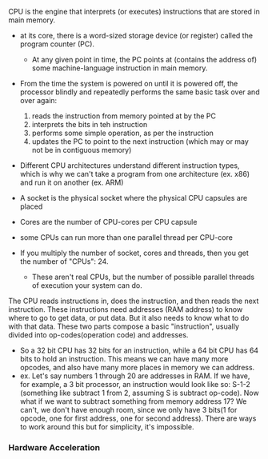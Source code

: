 
CPU is the engine that interprets (or executes) instructions that are stored in main memory.
- at its core, there is a word-sized storage device (or register) called the program counter (PC).
	- At any given point in time, the PC points at (contains the address of) some machine-language instruction in main memory.
- From the time the system is powered on until it is powered off, the processor blindly and repeatedly performs the same basic task over and over again:
	1. reads the instruction from memory pointed at by the PC
	2. interprets the bits in teh instruction
	3. performs some simple operation, as per the instruction
	4. updates the PC to point to the next instruction (which may or may not be in contiguous memory) 
- Different CPU architectures understand different instruction types, which is why we can't take a program from one architecture (ex. x86) and run it on another (ex. ARM)

- A socket is the physical socket where the physical CPU capsules are placed
- Cores are the number of CPU-cores per CPU capsule
- some CPUs can run more than one parallel thread per CPU-core
- If you multiply the number of socket, cores and threads, then you get the number of "CPUs": 24.
	- These aren't real CPUs, but the number of possible parallel threads of execution your system can do.


The CPU reads instructions in, does the instruction, and then reads the next instruction. These instructions need addresses (RAM address) to know where to go to get data, or put data. But it also needs to know what to do with that data. These two parts compose a basic "instruction", usually divided into op-codes(operation code) and addresses.
- So a 32 bit CPU has 32 bits for an instruction, while a 64 bit CPU has 64 bits to hold an instruction. This means we can have many more opcodes, and also have many more places in memory we can address.
- ex. Let's say numbers 1 through 20 are addresses in RAM. If we have, for example, a 3 bit processor, an instruction would look like so: S-1-2 (something like subtract 1 from 2, assuming S is subtract op-code). Now what if we want to subtract something from memory address 17? We can't, we don't have enough room, since we only have 3 bits(1 for opcode, one for first address, one for second address). There are ways to work around this but for simplicity, it's impossible.

### Hardware Acceleration

